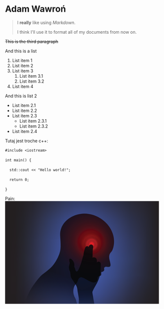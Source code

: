 # Adam Wawroń

> I **really** like using *Markdown*.
>
> I think I'll use it to format all of my documents from now on.

~~This is the third paragraph~~

And this is a list
1. List item 1
2. List item 2
3. List item 3
    1. List item 3.1
    2. List item 3.2
4. List item 4

And this is list 2
- List item 2.1
- List item 2.2
- List item 2.3
  - List item 2.3.1
  - List item 2.3.2
- List item 2.4

Tutaj jest troche c++:

    #include <iostream>

    int main() {

      std::cout << "Hello world!";

      return 0;

    }
    
Pain:
![Pain](pain.png)
